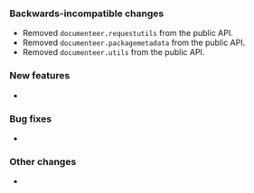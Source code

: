 <!-- Delete the sections that don't apply -->

### Backwards-incompatible changes

- Removed `documenteer.requestutils` from the public API.
- Removed `documenteer.packagemetadata` from the public API.
- Removed `documenteer.utils` from the public API.

### New features

-

### Bug fixes

-

### Other changes

-
